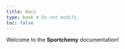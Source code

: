```yaml
---
title: Docs
type: book # Do not modify.
toc: false
---
```


Welcome to the **Sportchemy** documentation!